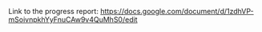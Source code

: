 Link to the progress report: https://docs.google.com/document/d/1zdhVP-mSoivnpkhYyFnuCAw9v4QuMhS0/edit
